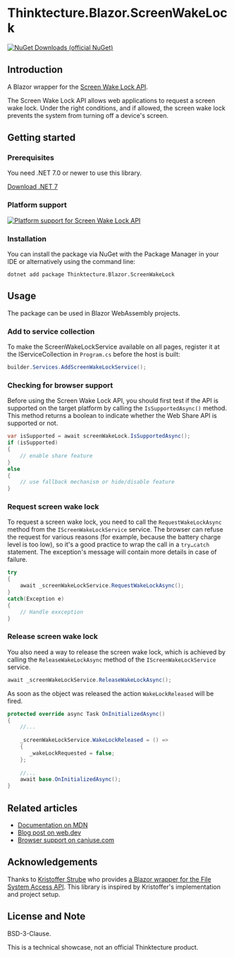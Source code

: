 # Thinktecture.Blazor.ScreenWakeLock

[![NuGet Downloads (official NuGet)](https://img.shields.io/nuget/dt/Thinktecture.Blazor.ScreenWakeLock?label=NuGet%20Downloads)](https://www.nuget.org/packages/Thinktecture.Blazor.ScreenWakeLock/)

## Introduction

A Blazor wrapper for the [Screen Wake Lock API](https://www.w3.org/TR/screen-wake-lock/).

The Screen Wake Lock API allows web applications to request a screen wake lock. Under the right conditions, and if allowed, the screen wake lock prevents the system from turning off a device's screen.

## Getting started

### Prerequisites

You need .NET 7.0 or newer to use this library.

[Download .NET 7](https://dotnet.microsoft.com/download/dotnet/7.0)

### Platform support

[![Platform support for Screen Wake Lock API](https://caniuse.bitsofco.de/image/wake-lock.png)](https://caniuse.com/?search=wake-lock)

### Installation

You can install the package via NuGet with the Package Manager in your IDE or alternatively using the command line:

```
dotnet add package Thinktecture.Blazor.ScreenWakeLock
```

## Usage

The package can be used in Blazor WebAssembly projects.

### Add to service collection

To make the ScreenWakeLockService available on all pages, register it at the IServiceCollection in `Program.cs` before the host is built:

```csharp
builder.Services.AddScreenWakeLockService();
```

### Checking for browser support

Before using the Screen Wake Lock API, you should first test if the API is supported on the target platform by calling the `IsSupportedAsync()` method.
This method returns a boolean to indicate whether the Web Share API is supported or not.

```csharp
var isSupported = await screenWakeLock.IsSupportedAsync();
if (isSupported)
{
    // enable share feature
}
else
{
    // use fallback mechanism or hide/disable feature
}
```

### Request screen wake lock

To request a screen wake lock, you need to call the `RequestWakeLockAsync` method from the `IScreenWakeLockService` service.
The browser can refuse the request for various reasons (for example, because the battery charge level is too low), 
so it's a good practice to wrap the call in a `try…catch` statement. 
The exception's message will contain more details in case of failure.

```csharp
try 
{
    await _screenWakeLockService.RequestWakeLockAsync();
}
catch(Exception e) 
{
    // Handle exxception
}
```

### Release screen wake lock

You also need a way to release the screen wake lock, which is achieved by calling the `ReleaseWakeLockAsync` method of the `IScreenWakeLockService` service.

```csharp
await _screenWakeLockService.ReleaseWakeLockAsync();
```

As soon as the object was released the action `WakeLockReleased` will be fired.

```csharp
protected override async Task OnInitializedAsync()
{
    //...
    
    _screenWakeLockService.WakeLockReleased = () =>
    {
       _wakeLockRequested = false;
    };
    
    //...
    await base.OnInitializedAsync();
}
```


## Related articles

- [Documentation on MDN](https://developer.mozilla.org/en-US/docs/Web/API/WakeLock)
- [Blog post on web.dev](https://developer.chrome.com/articles/wake-lock/)
- [Browser support on caniuse.com](https://caniuse.com/web-lock)

## Acknowledgements

Thanks to [Kristoffer Strube](https://twitter.com/kstrubeg) who provides [a Blazor wrapper for the File System Access API](https://github.com/KristofferStrube/Blazor.FileSystemAccess).
This library is inspired by Kristoffer's implementation and project setup.

## License and Note

BSD-3-Clause.

This is a technical showcase, not an official Thinktecture product.

